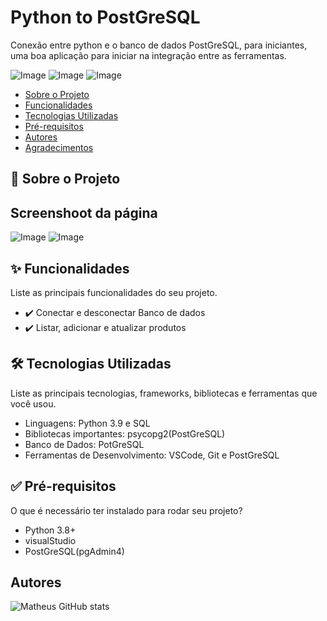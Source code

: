 # Python to PostGreSQL

Conexão entre python e o banco de dados PostGreSQL, para iniciantes, uma boa aplicação para iniciar na integração entre as ferramentas.

![Image](https://github.com/user-attachments/assets/c26fffb6-7202-4700-b419-5387918b952a)
![Image](https://github.com/user-attachments/assets/4f3025e7-ae24-4dff-8433-059000abcf5b)
![Image](https://github.com/user-attachments/assets/83280da8-f9a2-43d6-9f18-6a3a2e94be6e)

* [Sobre o Projeto](#sobre-o-projeto)
* [Funcionalidades](#funcionalidades)
* [Tecnologias Utilizadas](#tecnologias-utilizadas)
* [Pré-requisitos](#pré-requisitos)
* [Autores](#autores)
* [Agradecimentos](#agradecimentos)

## 🧐 Sobre o Projeto

## Screenshoot da página
![Image](https://github.com/user-attachments/assets/38c79620-f4c7-413d-8030-de25681a3338)
![Image](https://github.com/user-attachments/assets/3a20c2c9-bbee-4d17-ae87-f36889324468)

## ✨ Funcionalidades

Liste as principais funcionalidades do seu projeto.
* ✔️ Conectar e desconectar Banco de dados
* ✔️ Listar, adicionar e atualizar produtos
  
## 🛠️ Tecnologias Utilizadas

Liste as principais tecnologias, frameworks, bibliotecas e ferramentas que você usou.
* Linguagens: Python 3.9 e SQL
* Bibliotecas importantes: psycopg2(PostGreSQL)
* Banco de Dados: PotGreSQL 
* Ferramentas de Desenvolvimento: VSCode, Git e PostGreSQL

## ✅ Pré-requisitos

O que é necessário ter instalado para rodar seu projeto?
* Python 3.8+
* visualStudio
* PostGreSQL(pgAdmin4)
  
## Autores

![Matheus GitHub stats](https://github-readme-stats.vercel.app/api?username=MthGS&show_icons=true&theme=radical)
